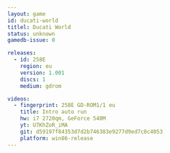 ```yaml
---
layout: game
id: ducati-world
titlel: Ducati World
status: unknown
gamedb-issue: 0

releases:
  - id: 258E
    region: eu
    version: 1.001
    discs: 1
    medium: gdrom

videos:
  - fingerprint: 258E GD-ROM1/1 eu
    title: Intro auto run
    hw: i7 2720qm, GeForce 540M
    yt: U7KhZoR_iMA
    git: d59197f84353d7d2b746383e9277d9ed7c8c4053
    platform: win86-release
---
```


